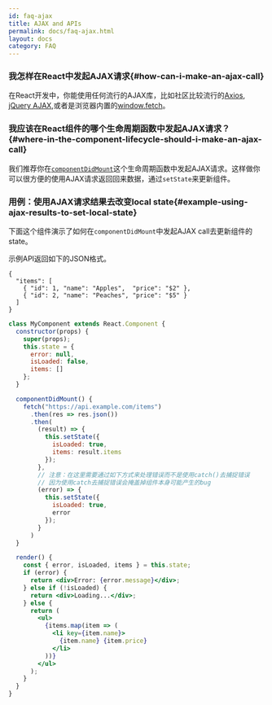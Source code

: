 ```yaml
---
id: faq-ajax
title: AJAX and APIs
permalink: docs/faq-ajax.html
layout: docs
category: FAQ
---
```


### 我怎样在React中发起AJAX请求{#how-can-i-make-an-ajax-call}

在React开发中，你能使用任何流行的AJAX库，比如社区比较流行的[Axios](https://github.com/axios/axios), [jQuery AJAX](https://api.jquery.com/jQuery.ajax/),或者是浏览器内置的[window.fetch](https://developer.mozilla.org/en-US/docs/Web/API/Fetch_API)。

### 我应该在React组件的哪个生命周期函数中发起AJAX请求？{#where-in-the-component-lifecycle-should-i-make-an-ajax-call}

我们推荐你在[`componentDidMount`](/docs/react-component.html#mounting)这个生命周期函数中发起AJAX请求。这样做你可以很方便的使用AJAX请求返回回来数据，通过`setState`来更新组件。

### 用例：使用AJAX请求结果去改变local state{#example-using-ajax-results-to-set-local-state}

下面这个组件演示了如何在`componentDidMount`中发起AJAX call去更新组件的state。

示例API返回如下的JSON格式。

```
{
  "items": [
    { "id": 1, "name": "Apples",  "price": "$2" },
    { "id": 2, "name": "Peaches", "price": "$5" }
  ] 
}
```

```jsx
class MyComponent extends React.Component {
  constructor(props) {
    super(props);
    this.state = {
      error: null,
      isLoaded: false,
      items: []
    };
  }

  componentDidMount() {
    fetch("https://api.example.com/items")
      .then(res => res.json())
      .then(
        (result) => {
          this.setState({
            isLoaded: true,
            items: result.items
          });
        },
        // 注意：在这里需要通过如下方式来处理错误而不是使用catch()去捕捉错误
        // 因为使用catch去捕捉错误会掩盖掉组件本身可能产生的bug
        (error) => {
          this.setState({
            isLoaded: true,
            error
          });
        }
      )
  }

  render() {
    const { error, isLoaded, items } = this.state;
    if (error) {
      return <div>Error: {error.message}</div>;
    } else if (!isLoaded) {
      return <div>Loading...</div>;
    } else {
      return (
        <ul>
          {items.map(item => (
            <li key={item.name}>
              {item.name} {item.price}
            </li>
          ))}
        </ul>
      );
    }
  }
}
```
